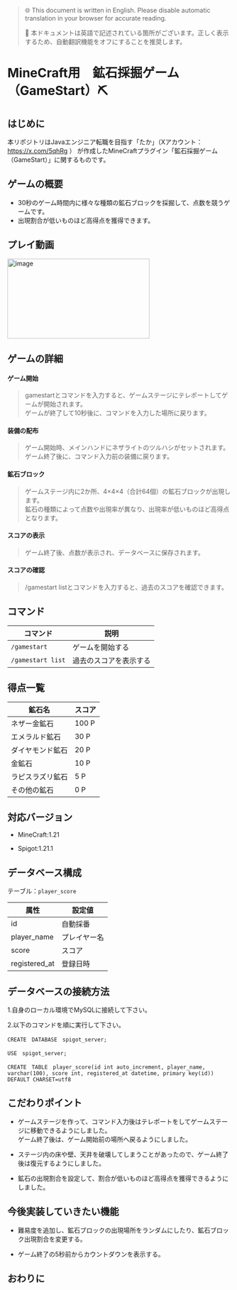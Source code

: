 > 🌐 This document is written in English. Please disable automatic translation in your browser for accurate reading.
> 
> 📌 本ドキュメントは英語で記述されている箇所がございます。正しく表示するため、自動翻訳機能をオフにすることを推奨します。

# MineCraft用　鉱石採掘ゲーム（GameStart）⛏

## はじめに
本リポジトリはJavaエンジニア転職を目指す「たか」（Xアカウント：https://x.com/5qhRg ） が作成したMineCraftプラグイン「鉱石採掘ゲーム（GameStart）」に関するものです。

## ゲームの概要
- 30秒のゲーム時間内に様々な種類の鉱石ブロックを採掘して、点数を競うゲームです。
- 出現割合が低いものほど高得点を獲得できます。

## プレイ動画
<a href="https://youtu.be/AoeYOAnoJts">
<img width="320" height="180" alt="image" src="https://github.com/user-attachments/assets/4f7d2b17-e419-4ef7-87ba-4b8fdd0e5b1f" />
</a>

## ゲームの詳細

#### ゲーム開始
>  gamestartとコマンドを入力すると、ゲームステージにテレポートしてゲームが開始されます。<br>ゲームが終了して10秒後に、コマンドを入力した場所に戻ります。

#### 装備の配布
>  ゲーム開始時、メインハンドにネザライトのツルハシがセットされます。<br>ゲーム終了後に、コマンド入力前の装備に戻ります。

#### 鉱石ブロック
>  ゲームステージ内に2か所、4×4×4（合計64個）の鉱石ブロックが出現します。<br>鉱石の種類によって点数や出現率が異なり、出現率が低いものほど高得点となります。

#### スコアの表示
>  ゲーム終了後、点数が表示され、データベースに保存されます。

#### スコアの確認
>  /gamestart listとコマンドを入力すると、過去のスコアを確認できます。

## コマンド

| コマンド | 説明 |
| ------- | ---- |
| `/gamestart` | ゲームを開始する |
| `/gamestart list` | 過去のスコアを表示する |

## 得点一覧

| 鉱石名 | スコア |
| ------ | ----- |
| ネザー金鉱石 | 100 P |
| エメラルド鉱石 | 30 P |
| ダイヤモンド鉱石 | 20 P |
| 金鉱石 | 10 P |
| ラピスラズリ鉱石 | 5 P |
| その他の鉱石 | 0 P |

## 対応バージョン

- MineCraft:1.21

- Spigot:1.21.1

## データベース構成
テーブル：`player_score`

| 属性 | 設定値 |
|-|-|
| id | 自動採番 |
| player_name | プレイヤー名 |
| score | スコア |
| registered_at | 登録日時 |

## データベースの接続方法

1.自身のローカル環境でMySQLに接続して下さい。

2.以下のコマンドを順に実行して下さい。

```
CREATE　DATABASE　spigot_server;
```

```
USE　spigot_server;
```

```
CREATE　TABLE　player_score(id int auto_increment, player_name, varchar(100), score int, registered_at datetime, primary key(id)) DEFAULT CHARSET=utf8
```

## こだわりポイント

- ゲームステージを作って、コマンド入力後はテレポートをしてゲームステージに移動できるようにしました。<br>ゲーム終了後は、ゲーム開始前の場所へ戻るようにしました。

- ステージ内の床や壁、天井を破壊してしまうことがあったので、ゲーム終了後は復元するようにしました。

- 鉱石の出現割合を設定して、割合が低いものほど高得点を獲得できるようにしました。

## 今後実装していきたい機能

- 難易度を追加し、鉱石ブロックの出現場所をランダムにしたり、鉱石ブロック出現割合を変更する。

- ゲーム終了の5秒前からカウントダウンを表示する。

## おわりに
